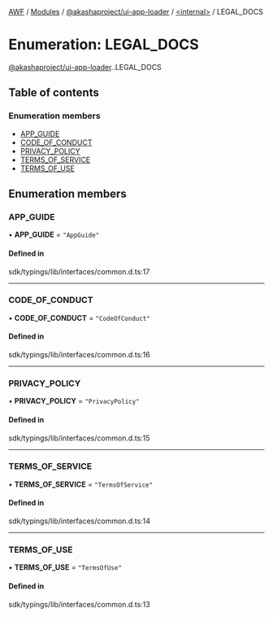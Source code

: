 [AWF](../README.md) / [Modules](../modules.md) / [@akashaproject/ui-app-loader](../modules/akashaproject_ui_app_loader.md) / [<internal\>](../modules/akashaproject_ui_app_loader._internal_.md) / LEGAL\_DOCS

# Enumeration: LEGAL\_DOCS

[@akashaproject/ui-app-loader](../modules/akashaproject_ui_app_loader.md).[<internal>](../modules/akashaproject_ui_app_loader._internal_.md).LEGAL_DOCS

## Table of contents

### Enumeration members

- [APP\_GUIDE](akashaproject_ui_app_loader._internal_.LEGAL_DOCS.md#app_guide)
- [CODE\_OF\_CONDUCT](akashaproject_ui_app_loader._internal_.LEGAL_DOCS.md#code_of_conduct)
- [PRIVACY\_POLICY](akashaproject_ui_app_loader._internal_.LEGAL_DOCS.md#privacy_policy)
- [TERMS\_OF\_SERVICE](akashaproject_ui_app_loader._internal_.LEGAL_DOCS.md#terms_of_service)
- [TERMS\_OF\_USE](akashaproject_ui_app_loader._internal_.LEGAL_DOCS.md#terms_of_use)

## Enumeration members

### APP\_GUIDE

• **APP\_GUIDE** = `"AppGuide"`

#### Defined in

sdk/typings/lib/interfaces/common.d.ts:17

___

### CODE\_OF\_CONDUCT

• **CODE\_OF\_CONDUCT** = `"CodeOfConduct"`

#### Defined in

sdk/typings/lib/interfaces/common.d.ts:16

___

### PRIVACY\_POLICY

• **PRIVACY\_POLICY** = `"PrivacyPolicy"`

#### Defined in

sdk/typings/lib/interfaces/common.d.ts:15

___

### TERMS\_OF\_SERVICE

• **TERMS\_OF\_SERVICE** = `"TermsOfService"`

#### Defined in

sdk/typings/lib/interfaces/common.d.ts:14

___

### TERMS\_OF\_USE

• **TERMS\_OF\_USE** = `"TermsOfUse"`

#### Defined in

sdk/typings/lib/interfaces/common.d.ts:13
